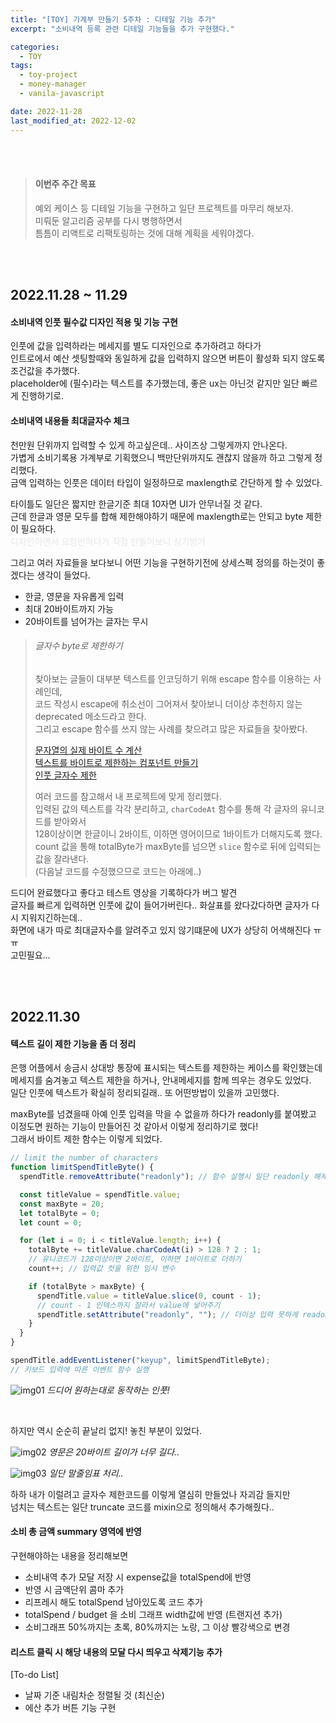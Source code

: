 ```yaml
---
title: "[TOY] 가계부 만들기 5주차 : 디테일 기능 추가"
excerpt: "소비내역 등록 관련 디테일 기능들을 추가 구현했다."

categories:
  - TOY
tags:
  - toy-project
  - money-manager
  - vanila-javascript

date: 2022-11-28
last_modified_at: 2022-12-02
---
```


<br><br>

> #### 이번주 주간 목표
>
> 예외 케이스 등 디테일 기능을 구현하고 일단 프로젝트를 마무리 해보자.<br>
> 미뤄둔 알고리즘 공부를 다시 병행하면서<br>
> 틈틈이 리액트로 리팩토링하는 것에 대해 계획을 세워야겠다.

<br><br>

## 2022.11.28 ~ 11.29

#### 소비내역 인풋 필수값 디자인 적용 및 기능 구현

인풋에 값을 입력하라는 메세지를 별도 디자인으로 추가하려고 하다가<br>
인트로에서 예산 셋팅할때와 동일하게 값을 입력하지 않으면 버튼이 활성화 되지 않도록 조건값을 추가했다.<br>
placeholder에 (필수)라는 텍스트를 추가했는데, 좋은 ux는 아닌것 같지만 일단 빠르게 진행하기로.

#### 소비내역 내용들 최대글자수 체크

천만원 단위까지 입력할 수 있게 하고싶은데.. 사이즈상 그렇게까지 안나온다.<br>
가볍게 소비기록용 가계부로 기획했으니 백만단위까지도 괜찮지 않을까 하고 그렇게 정리했다.<br>
금액 입력하는 인풋은 데이터 타입이 일정하므로 maxlength로 간단하게 할 수 있었다.

타이틀도 일단은 짧지만 한글기준 최대 10자면 UI가 안무너질 것 같다.<br>
근데 한글과 영문 모두를 합해 제한해야하기 때문에 maxlength로는 안되고 byte 제한이 필요하다.<br>
<span style='color: #e6e6e6'>디자인하면서 요청만하다가 직접 만들어보니 싱기방기</span>

그리고 여러 자료들을 보다보니 어떤 기능을 구현하기전에 상세스펙 정의를 하는것이 좋겠다는 생각이 들었다.

- 한글, 영문을 자유롭게 입력
- 최대 20바이트까지 가능
- 20바이트를 넘어가는 글자는 무시

> ###### 글자수 byte로 제한하기
>
> 찾아보는 글들이 대부분 텍스트를 인코딩하기 위해 escape 함수를 이용하는 사례인데,<br>
> 코드 작성시 escape에 취소선이 그어져서 찾아보니 더이상 추천하지 않는 deprecated 메소드라고 한다.<br>
> 그리고 escape 함수를 쓰지 않는 사례를 찾으려고 많은 자료들을 찾아봤다.
>
> [문자열의 실제 바이트 수 계산]<br> [텍스트를 바이트로 제한하는 컴포넌트 만들기]<br> [인풋 글자수 제한]
>
> 여러 코드를 참고해서 내 프로젝트에 맞게 정리했다.<br>
> 입력된 값의 텍스트를 각각 분리하고, `charCodeAt` 함수를 통해 각 글자의 유니코드를 받아와서<br>
> 128이상이면 한글이니 2바이트, 이하면 영어이므로 1바이트가 더해지도록 했다.<br>
> count 값을 통해 totalByte가 maxByte를 넘으면 `slice` 함수로 뒤에 입력되는 값을 잘라낸다.<br>
> (다음날 코드를 수정했으므로 코드는 아래에..)

드디어 완료했다고 좋다고 테스트 영상을 기록하다가 버그 발견<br>
글자를 빠르게 입력하면 인풋에 값이 들어가버린다.. 화살표를 왔다갔다하면 글자가 다시 지워지긴하는데..<br>
화면에 내가 따로 최대글자수를 알려주고 있지 않기떄문에 UX가 상당히 어색해진다 ㅠㅠ<br>
고민필요...

<br><br>

## 2022.11.30

#### 텍스트 길이 제한 기능을 좀 더 정리

은행 어플에서 송금시 상대방 통장에 표시되는 텍스트를 제한하는 케이스를 확인했는데<br>
메세지를 숨겨놓고 텍스트 제한을 하거나, 안내메세지를 함께 띄우는 경우도 있었다.<br>
일단 인풋에 텍스트가 확실히 정리되길래.. 또 어떤방법이 있을까 고민했다.

maxByte를 넘겼을때 아예 인풋 입력을 막을 수 없을까 하다가 readonly를 붙여봤고<br>
이정도면 원하는 기능이 만들어진 것 같아서 이렇게 정리하기로 했다!<br>
그래서 바이트 제한 함수는 이렇게 되었다.

```javascript
// limit the number of characters
function limitSpendTitleByte() {
  spendTitle.removeAttribute("readonly"); // 함수 실행시 일단 readonly 해제

  const titleValue = spendTitle.value;
  const maxByte = 20;
  let totalByte = 0;
  let count = 0;

  for (let i = 0; i < titleValue.length; i++) {
    totalByte += titleValue.charCodeAt(i) > 128 ? 2 : 1;
    // 유니코드가 128이상이면 2바이트, 이하면 1바이트로 더하기
    count++; // 입력값 컷을 위한 임시 변수

    if (totalByte > maxByte) {
      spendTitle.value = titleValue.slice(0, count - 1);
      // count - 1 인덱스까지 잘라서 value에 넣어주기
      spendTitle.setAttribute("readonly", ""); // 더이상 입력 못하게 readonly 추가
    }
  }
}

spendTitle.addEventListener("keyup", limitSpendTitleByte);
// 키보드 입력에 따른 이벤트 함수 실행
```

![img01](https://user-images.githubusercontent.com/81657811/204716093-849a7150-9b2d-4816-8fa7-e16bcb2e55f3.gif)
_드디어 원하는대로 동작하는 인풋!_

<br>

하지만 역시 순순히 끝날리 없지! 놓친 부분이 있었다.

![img02](https://user-images.githubusercontent.com/81657811/204714826-cd432c63-2110-4755-ac55-c9ab1190f58e.png)
_영문은 20바이트 길이가 너무 길다.._

![img03](https://user-images.githubusercontent.com/81657811/204717529-b6cbdf54-7804-48d0-ae16-8d59f893f599.png)
_일단 말줄임표 처리.._

하하 내가 이럴려고 글자수 제한코드를 이렇게 열심히 만들었나 자괴감 들지만<br>
넘치는 텍스트는 일단 truncate 코드를 mixin으로 정의해서 추가해줬다..

#### 소비 총 금액 summary 영역에 반영

구현해야하는 내용을 정리해보면

- 소비내역 추가 모달 저장 시 expense값을 totalSpend에 반영
- 반영 시 금액단위 콤마 추가
- 리프레시 해도 totalSpend 남아있도록 코드 추가
- totalSpend / budget 을 소비 그래프 width값에 반영 (트랜지션 추가)
- 소비그래프 50%까지는 초록, 80%까지는 노랑, 그 이상 빨강색으로 변경

#### 리스트 클릭 시 해당 내용의 모달 다시 띄우고 삭제기능 추가

[To-do List]

- 날짜 기준 내림차순 정렬될 것 (최신순)
- 에산 추가 버튼 기능 구현

[문자열의 실제 바이트 수 계산]: https://winhistory.tistory.com/280
[텍스트를 바이트로 제한하는 컴포넌트 만들기]: https://meetup.toast.com/posts/319
[인풋 글자수 제한]: https://orange056.tistory.com/23
